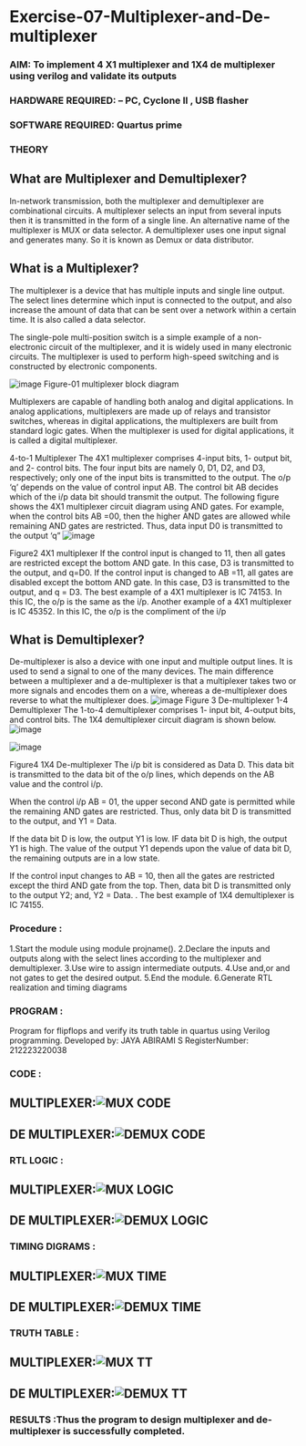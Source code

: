 # Exercise-07-Multiplexer-and-De-multiplexer
### AIM: To implement 4 X1 multiplexer and 1X4 de multiplexer using verilog and validate its outputs
### HARDWARE REQUIRED:  – PC, Cyclone II , USB flasher
### SOFTWARE REQUIRED:   Quartus prime
### THEORY 

## What are Multiplexer and Demultiplexer?
In-network transmission, both the multiplexer and demultiplexer are combinational circuits. A multiplexer selects an input from several inputs then it is transmitted in the form of a single line. An alternative name of the multiplexer is MUX or data selector. A demultiplexer uses one input signal and generates many. So it is known as Demux or data distributor.

## What is a Multiplexer?
The multiplexer is a device that has multiple inputs and single line output. The select lines determine which input is connected to the output, and also increase the amount of data that can be sent over a network within a certain time. It is also called a data selector.

The single-pole multi-position switch is a simple example of a non-electronic circuit of the multiplexer, and it is widely used in many electronic circuits. The multiplexer is used to perform high-speed switching and is constructed by electronic components.

![image](https://user-images.githubusercontent.com/36288975/170912485-73c395c7-23c0-4e78-a53d-a2f0d07d9662.png)
          Figure-01 multiplexer block diagram 

Multiplexers are capable of handling both analog and digital applications. In analog applications, multiplexers are made up of relays and transistor switches, whereas in digital applications, the multiplexers are built from standard logic gates. When the multiplexer is used for digital applications, it is called a digital multiplexer.

4-to-1 Multiplexer
The 4X1 multiplexer comprises 4-input bits, 1- output bit, and 2- control bits. The four input bits are namely 0, D1, D2, and D3, respectively; only one of the input bits is transmitted to the output. The o/p ‘q’ depends on the value of control input AB. The control bit AB decides which of the i/p data bit should transmit the output. The following figure shows the 4X1 multiplexer circuit diagram using AND gates. For example, when the control bits AB =00, then the higher AND gates are allowed while remaining AND gates are restricted. Thus, data input D0 is transmitted to the output ‘q”
![image](https://user-images.githubusercontent.com/36288975/170912568-3598c60a-5035-41f3-b0c4-ccedba13aca5.png)


Figure2 4X1 multiplexer 
If the control input is changed to 11, then all gates are restricted except the bottom AND gate. In this case, D3 is transmitted to the output, and q=D0. If the control input is changed to AB =11, all gates are disabled except the bottom AND gate. In this case, D3 is transmitted to the output, and q = D3. The best example of a 4X1 multiplexer is IC 74153. In this IC, the o/p is the same as the i/p. Another example of a 4X1 multiplexer is IC 45352. In this IC, the o/p is the compliment of the i/p


## What is Demultiplexer?
De-multiplexer is also a device with one input and multiple output lines. It is used to send a signal to one of the many devices. The main difference between a multiplexer and a de-multiplexer is that a multiplexer takes two or more signals and encodes them on a wire, whereas a de-multiplexer does reverse to what the multiplexer does.
![image](https://user-images.githubusercontent.com/36288975/170912606-a30e4b74-1726-4430-b245-2c3c3d9c232d.png)
Figure 3 De-multiplexer 
1-4 Demultiplexer
The 1-to-4 demultiplexer comprises 1- input bit, 4-output bits, and control bits. The 1X4 demultiplexer circuit diagram is shown below.![image](https://user-images.githubusercontent.com/36288975/170912683-00fb746a-1d45-4023-91d1-3a70b841073c.png)

![image](https://user-images.githubusercontent.com/36288975/170912741-7cbd52af-7e0d-4be3-b5c6-6fb9c4eca7c9.png)

Figure4 1X4 De-multiplexer 
The i/p bit is considered as Data D. This data bit is transmitted to the data bit of the o/p lines, which depends on the AB value and the control i/p.

When the control i/p AB = 01, the upper second AND gate is permitted while the remaining AND gates are restricted. Thus, only data bit D is transmitted to the output, and Y1 = Data.

If the data bit D is low, the output Y1 is low. IF data bit D is high, the output Y1 is high. The value of the output Y1 depends upon the value of data bit D, the remaining outputs are in a low state.

If the control input changes to AB = 10, then all the gates are restricted except the third AND gate from the top. Then, data bit D is transmitted only to the output Y2; and, Y2 = Data. . The best example of 1X4 demultiplexer is IC 74155.

 
 
### Procedure :
1.Start the module using module projname(). 
2.Declare the inputs and outputs along with the select
lines according to the multiplexer and demultiplexer. 
3.Use wire to assign intermediate outputs.
4.Use and,or and not gates to get the desired output. 
5.End the module. 
6.Generate RTL realization
and timing diagrams




### PROGRAM :

Program for flipflops  and verify its truth table in quartus using Verilog programming.
Developed by: JAYA ABIRAMI S
RegisterNumber:  212223220038

### CODE :
## MULTIPLEXER:![MUX CODE](https://github.com/JayaAbirami/Exercise-07-Multiplexer-and-De-multiplexer/assets/151487010/5e99cf8f-7d22-4976-bce9-e77f58e465b3)

## DE MULTIPLEXER:![DEMUX CODE](https://github.com/JayaAbirami/Exercise-07-Multiplexer-and-De-multiplexer/assets/151487010/9b7530c7-53f0-41a2-bb0e-ecbf0830efbd)


### RTL LOGIC :
## MULTIPLEXER:![MUX LOGIC](https://github.com/JayaAbirami/Exercise-07-Multiplexer-and-De-multiplexer/assets/151487010/46e3e2bb-bb92-46c5-8795-4e77c52f4d95)

## DE MULTIPLEXER:![DEMUX LOGIC](https://github.com/JayaAbirami/Exercise-07-Multiplexer-and-De-multiplexer/assets/151487010/6ccc8f15-86c8-461c-944b-313688232063)


### TIMING DIGRAMS :
## MULTIPLEXER:![MUX TIME](https://github.com/JayaAbirami/Exercise-07-Multiplexer-and-De-multiplexer/assets/151487010/74a9ccb9-acdf-4c57-85e5-7144b55404fb)


## DE MULTIPLEXER:![DEMUX TIME](https://github.com/JayaAbirami/Exercise-07-Multiplexer-and-De-multiplexer/assets/151487010/86d25faa-80ee-4a2f-af61-1e3e5af33e61)


### TRUTH TABLE :
## MULTIPLEXER:![MUX TT](https://github.com/JayaAbirami/Exercise-07-Multiplexer-and-De-multiplexer/assets/151487010/8cb0c52d-0646-4c29-8fa4-6ddc3a5ee0a8)

## DE MULTIPLEXER:![DEMUX TT](https://github.com/JayaAbirami/Exercise-07-Multiplexer-and-De-multiplexer/assets/151487010/4f1499b9-af43-49de-b78a-970a1c62b943)


### RESULTS :Thus the program to design multiplexer and de-multiplexer is successfully completed.
